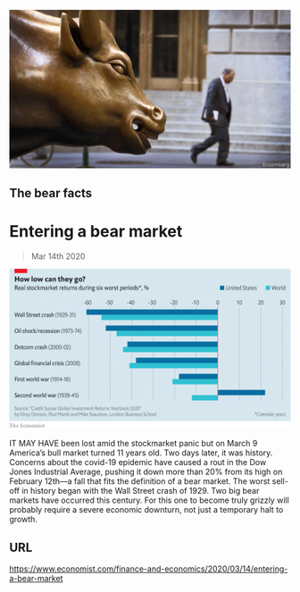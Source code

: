 ![](./images/20200314_FNP504.jpg)

## The bear facts

# Entering a bear market

> Mar 14th 2020

![](./images/20200314_FNC696_0.png)

IT MAY HAVE been lost amid the stockmarket panic but on March 9 America’s bull market turned 11 years old. Two days later, it was history. Concerns about the covid-19 epidemic have caused a rout in the Dow Jones Industrial Average, pushing it down more than 20% from its high on February 12th—a fall that fits the definition of a bear market. The worst sell-off in history began with the Wall Street crash of 1929. Two big bear markets have occurred this century. For this one to become truly grizzly will probably require a severe economic downturn, not just a temporary halt to growth.

## URL

https://www.economist.com/finance-and-economics/2020/03/14/entering-a-bear-market
